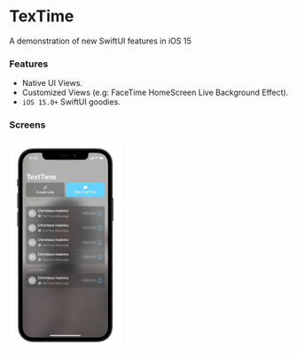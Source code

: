 # TexTime
A demonstration of new SwiftUI features in iOS 15

### Features
- Native UI Views.
- Customized Views (e.g: FaceTime HomeScreen Live Background Effect).
- `iOS 15.0+` SwiftUI goodies.

### Screens

<img alt="App image" src="home.png" width="40%">

